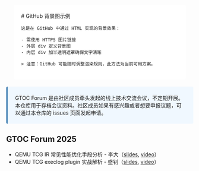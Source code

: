 <div style="background-image: url('https://picsum.photos/1200/800'); background-size: cover; padding: 20px; border-radius: 4px;">
  <div style="background-color: rgba(255, 255, 255, 0.9); padding: 20px; border-radius: 4px;">
    # GitHub 背景图示例
    
    这是在 GitHub 中通过 HTML 实现的背景效果：
    
    - 需使用 HTTPS 图片链接
    - 外层 div 定义背景图
    - 内层 div 加半透明遮罩确保文字清晰
    
    > 注意：GitHub 可能随时调整渲染规则，此方法为当前可用方案。
  </div>
</div>

<div style="background-color: #f0f8ff; padding: 20px; border-left: 4px solid #4682b4; border-radius: 4px;">
GTOC Forum 是由社区成员牵头发起的线上技术交流会议，不定期开展。本仓库用于存档会议资料。社区成员如果有感兴趣或者想要申报议题，可以通过本仓库的 issues 页面发起申请。
</div>


## GTOC Forum 2025

- QEMU TCG IR 常见性能优化手段分析 - 李大（[slides][1], [video][2]）
- QEMU TCG execlog plugin 实战解析 - 盛钊（[slides][3], [video][4]）


[1]: https://liuxocakn.org.cn/indexof/%E8%99%9A%E6%8B%9F%E5%8C%96/Qemu%20TCG%20IR%20%E4%BC%98%E5%8C%96%E6%89%8B%E6%AE%B5%E5%88%86%E6%9E%90.md
[2]: https://www.bilibili.com/video/BV1XpnnzSEfm/
[3]: https://mp.weixin.qq.com/s/SVXYPO7pGrAXdfG8YSsyhg
[4]: https://www.bilibili.com/video/BV18141zYECV
